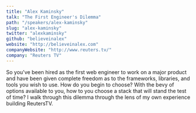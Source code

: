 ```yaml
---
title: "Alex Kaminsky"
talk: "The First Engineer's Dilemma"
path: "/speakers/alex-kaminsky"
slug: "alex-kaminsky"
twitter: "alexkaminsky"
github: "believeinalex"
website: "http://believeinalex.com"
companyWebsite: "http://www.reuters.tv/"
company: "Reuters TV"
---
```


<p>So you've been hired as the first web engineer to work on a major product and have been given complete freedom as to the frameworks, libraries, and tools you wish to use. How do you begin to choose? With the bevy of options available to you, how to you choose a stack that will stand the test of time? I walk through this dilemma through the lens of my own experience building ReutersTV.</p>